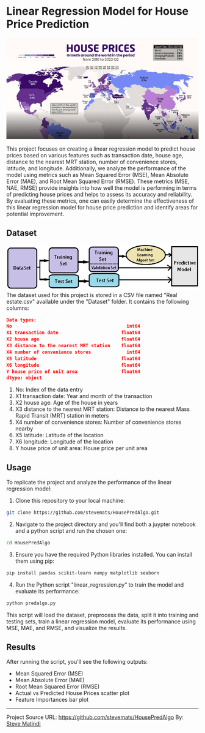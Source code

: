 # Linear Regression Model for House Price Prediction

![alt text](./Images/header.jpg)

This project focuses on creating a linear regression model to predict house prices based on various features such as transaction date, house age, distance to the nearest MRT station, number of convenience stores, latitude, and longitude. Additionally, we analyze the performance of the model using metrics such as Mean Squared Error (MSE), Mean Absolute Error (MAE), and Root Mean Squared Error (RMSE). These metrics (MSE, NAE, RMSE) provide insights into how well the model is performing in terms of predicting house prices and helps to assess its accuracy and reliability. By evaluating these metrics, one can easily determine the effectiveness of this linear regression model for house price prediction and identify areas for potential improvement.

## Dataset

![alt text](./Images/dataset.png)
The dataset used for this project is stored in a CSV file named "Real estate.csv" available under the "Dataset" folder. It contains the following columns:

```json
Data types:
No                                          int64
X1 transaction date                       float64
X2 house age                              float64
X3 distance to the nearest MRT station    float64
X4 number of convenience stores             int64
X5 latitude                               float64
X6 longitude                              float64
Y house price of unit area                float64
dtype: object
```

1. No: Index of the data entry
2. X1 transaction date: Year and month of the transaction
3. X2 house age: Age of the house in years
4. X3 distance to the nearest MRT station: Distance to the nearest Mass Rapid Transit (MRT) station in meters
5. X4 number of convenience stores: Number of convenience stores nearby
6. X5 latitude: Latitude of the location
7. X6 longitude: Longitude of the location
8. Y house price of unit area: House price per unit area

## Usage

To replicate the project and analyze the performance of the linear regression model:

1. Clone this repository to your local machine:

```bash
git clone https://github.com/stevemats/HousePredAlgo.git
```

2. Navigate to the project directory and you'll find both a juypter notebook and a python script and run the chosen one:

```bash
cd HousePredAlgo
```

3. Ensure you have the required Python libraries installed. You can install them using pip:

```bash
pip install pandas scikit-learn numpy matplotlib seaborn
```

4. Run the Python script "linear_regression.py" to train the model and evaluate its performance:

```bash
python predalgo.py
```

This script will load the dataset, preprocess the data, split it into training and testing sets, train a linear regression model, evaluate its performance using MSE, MAE, and RMSE, and visualize the results.

## Results

After running the script, you'll see the following outputs:

- Mean Squared Error (MSE)
- Mean Absolute Error (MAE)
- Root Mean Squared Error (RMSE)
- Actual vs Predicted House Prices scatter plot
- Feature Importances bar plot

---

Project Source URL: https://github.com/stevemats/HousePredAlgo By: [Steve Matindi](https://github.com/stevemats)
